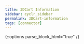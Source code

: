 ```yaml
---
title: 3DCart Information
sidebar: cyclr_sidebar
permalink: 3DCart-information
tags: [connector]
---
```

{::options parse_block_html="true" /}
